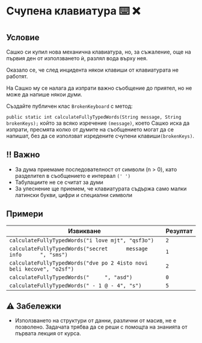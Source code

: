 # Счупена клавиатура :keyboard: :x:
## Условие
Сашко си купил нова механична клавиатура, но, за съжаление, още на първия ден от използването ѝ, разлял вода върху нея.

Оказало се, че след инцидента някои клавиши от клавиатурата не работят.

На Сашко му се налага да изпрати важно съобщение до приятел, но не може да напише някои думи.

Създайте публичен клас `BrokenKeyboard` с метод:

`public static int calculateFullyTypedWords(String message, String brokenKeys);`
който за всяко изречение `(message)`, което Сашко иска да изпрати, пресмята колко от думите на съобщението могат да се напишат, без да се използват изредените счупени клавиши`(brokenKeys)`.
## !! Важно
* За дума приемаме последователност от символи (n > 0), като разделител в съобщението е интервал `(' ')`
* Табулациите не се считат за думи
* За улеснение ще приемем, че клавиатурата съдържа само малки латински букви, цифри и специални символи
## Примери

| Извикване | Резултат |
| --- | --- |
| `calculateFullyTypedWords("i love mjt", "qsf3o")` | `2`
| `calculateFullyTypedWords("secret      message info      ", "sms")` | `1`
| `calculateFullyTypedWords("dve po 2 4isto novi beli kecove", "o2sf")` | `2`
| `calculateFullyTypedWords("     ", "asd")` | `0`
| `calculateFullyTypedWords(" - 1 @ - 4", "s")` | `5`
## :warning: Забележки
* Използването на структури от данни, различни от масив, не е позволено. Задачата трябва да се реши с помощта на знанията от първата лекция от курса.
